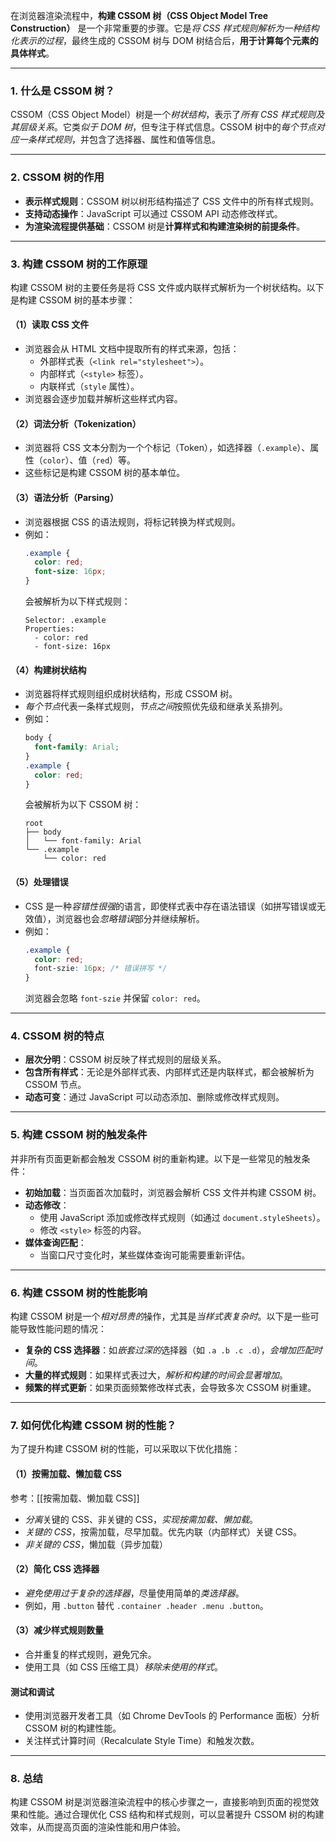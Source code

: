 在浏览器渲染流程中，**构建 CSSOM 树（CSS Object Model Tree Construction）** 是一个非常重要的步骤。它是*将 CSS 样式规则解析为一种结构化表示的过程*，最终生成的 CSSOM 树与 DOM 树结合后，**用于计算每个元素的具体样式**。

---

### 1. 什么是 CSSOM 树？
CSSOM（CSS Object Model）树是一个*树状结构*，表示了*所有 CSS 样式规则及其层级关系*。它类*似于 DOM 树*，但专注于样式信息。CSSOM 树中的*每个节点对应一条样式规则*，并包含了选择器、属性和值等信息。

---

### 2. CSSOM 树的作用
- **表示样式规则**：CSSOM 树以树形结构描述了 CSS 文件中的所有样式规则。
- **支持动态操作**：JavaScript 可以通过 CSSOM API 动态修改样式。
- **为渲染流程提供基础**：CSSOM 树是**计算样式和构建渲染树的前提条件**。

---

### 3. 构建 CSSOM 树的工作原理
构建 CSSOM 树的主要任务是将 CSS 文件或内联样式解析为一个树状结构。以下是构建 CSSOM 树的基本步骤：

#### （1）读取 CSS 文件
- 浏览器会从 HTML 文档中提取所有的样式来源，包括：
  - 外部样式表（`<link rel="stylesheet">`）。
  - 内部样式（`<style>` 标签）。
  - 内联样式（`style` 属性）。
- 浏览器会逐步加载并解析这些样式内容。

#### （2）词法分析（Tokenization）
- 浏览器将 CSS 文本分割为一个个标记（Token），如选择器（`.example`）、属性（`color`）、值（`red`）等。
- 这些标记是构建 CSSOM 树的基本单位。

#### （3）语法分析（Parsing）
- 浏览器根据 CSS 的语法规则，将标记转换为样式规则。
- 例如：
  ```css
  .example {
    color: red;
    font-size: 16px;
  }
  ```
  会被解析为以下样式规则：
  ```
  Selector: .example
  Properties:
    - color: red
    - font-size: 16px
  ```

#### （4）构建树状结构
- 浏览器将样式规则组织成树状结构，形成 CSSOM 树。
- *每个节点*代表一条样式规则，*节点之间*按照优先级和继承关系排列。
- 例如：
  ```css
  body {
    font-family: Arial;
  }
  .example {
    color: red;
  }
  ```
  会被解析为以下 CSSOM 树：
  ```
  root
  ├── body
  │   └── font-family: Arial
  └── .example
      └── color: red
  ```

#### （5）处理错误
- CSS 是一种*容错性很强*的语言，即使样式表中存在语法错误（如拼写错误或无效值），浏览器也会*忽略错误*部分并继续解析。
- 例如：
  ```css
  .example {
    color: red;
    font-szie: 16px; /* 错误拼写 */
  }
  ```
  浏览器会忽略 `font-szie` 并保留 `color: red`。

---

### 4. CSSOM 树的特点
- **层次分明**：CSSOM 树反映了样式规则的层级关系。
- **包含所有样式**：无论是外部样式表、内部样式还是内联样式，都会被解析为 CSSOM 节点。
- **动态可变**：通过 JavaScript 可以动态添加、删除或修改样式规则。

---

### 5. 构建 CSSOM 树的触发条件
并非所有页面更新都会触发 CSSOM 树的重新构建。以下是一些常见的触发条件：
- **初始加载**：当页面首次加载时，浏览器会解析 CSS 文件并构建 CSSOM 树。
- **动态修改**：
  - 使用 JavaScript 添加或修改样式规则（如通过 `document.styleSheets`）。
  - 修改 `<style>` 标签的内容。
- **媒体查询匹配**：
  - 当窗口尺寸变化时，某些媒体查询可能需要重新评估。

---

### 6. 构建 CSSOM 树的性能影响
构建 CSSOM 树是一个*相对昂贵的*操作，尤其是*当样式表复杂时*。以下是一些可能导致性能问题的情况：
- **复杂的 CSS 选择器**：如*嵌套过深的*选择器（如 `.a .b .c .d`），*会增加匹配时间*。
- **大量的样式规则**：如果样式表过大，*解析和构建的时间会显著增加*。
- **频繁的样式更新**：如果页面频繁修改样式表，会导致多次 CSSOM 树重建。

---

### 7. 如何优化构建 CSSOM 树的性能？
为了提升构建 CSSOM 树的性能，可以采取以下优化措施：

#### （1）按需加载、懒加载 CSS
参考：[[按需加载、懒加载 CSS]]

- *分离*关键的 CSS、非关键的 CSS，*实现按需加载、懒加载*。
- *关键的 CSS*，按需加载，尽早加载。优先内联（内部样式）关键 CSS。
- *非关键的 CSS*，懒加载（异步加载）

#### （2）简化 CSS 选择器
- *避免使用过于复杂的选择器*，尽量使用简单的*类选择器*。
- 例如，用 `.button` 替代 `.container .header .menu .button`。

#### （3）减少样式规则数量
- 合并重复的样式规则，避免冗余。
- 使用工具（如 CSS 压缩工具）*移除未使用的样式*。

#### 测试和调试
- 使用浏览器开发者工具（如 Chrome DevTools 的 Performance 面板）分析 CSSOM 树的构建性能。
- 关注样式计算时间（Recalculate Style Time）和触发次数。

---

### 8. 总结
构建 CSSOM 树是浏览器渲染流程中的核心步骤之一，直接影响到页面的视觉效果和性能。通过合理优化 CSS 结构和样式规则，可以显著提升 CSSOM 树的构建效率，从而提高页面的渲染性能和用户体验。
